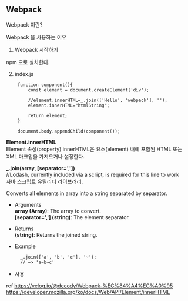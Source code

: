 ## Webpack

Webpack 이란?

Webpack 을 사용하는 이유

1. Webpack 시작하기

npm 으로 설치한다.


2. index.js

        function component(){
            const element = document.createElement('div');

            //element.innerHTML=_.join(['Hello', 'webpack'], '');
            element.innerHTML="htmlString";

            return element;
        }

        document.body.appendChild(component());

**Element.innerHTML**<br>
Element 속성(property) innerHTML은 요소(element) 내에 포함된 HTML 또는 XML 마크업을 가져오거나 설정한다.

**_.join(array, [separator=','])**<br>
//Lodash, currently included via a script, is required for this line to work<br>
자바 스크립트 유틸리티 라이브러리.

Converts all elements in array into a string separated by separator.

- Arguments<br>
    __array (Array)__: The array to convert.<br>
    **[separator=','] (string)**: The element separator.

- Returns<br>
    __(string)__: Returns the joined string.

- Example

        _.join(['a', 'b', 'c'], '~');
        // => 'a~b~c'

- 사용
<script src="https://cdn.jsdelivr.net/npm/lodash@4.17.15/lodash.min.js"></script>


ref https://velog.io/@decody/Webpack-%EC%84%A4%EC%A0%95<br>
https://developer.mozilla.org/ko/docs/Web/API/Element/innerHTML
